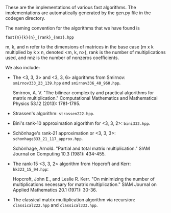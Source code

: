 These are the implementations of various fast algorithms.  The implementations are automatically generated by the gen.py file in the codegen directory.

The naming convention for the algorithms that we have found is

	fast{m}{k}{n}_{rank}_{nnz}.hpp

m, k, and n refer to the dimensions of matrices in the base case (m x k multiplied by k x n, denoted \<m, k, n\>), rank is the number of multiplications used, 
and nnz is the number of nonzeros coefficients.

We also include:

*  The \<3, 3, 3\> and \<3, 3, 6\> algorithms from Smirnov: `smirnov333_23_139.hpp` and `smirnov336_40_960.hpp`.

    Smirnov, A. V. "The bilinear complexity and practical algorithms for matrix multiplication." Computational Mathematics and Mathematical Physics 53.12 (2013): 1781-1795.

*  Strassen's algorithm: `strassen222.hpp`.

*  Bini's rank-10 approximation algorithm for \<3, 3, 2\>: `bini332.hpp`.

*  Schönhage's rank-21 approximation or \<3, 3, 3\>: `schonhage333_21_117_approx.hpp`.

    Schönhage, Arnold. "Partial and total matrix multiplication." SIAM Journal on Computing 10.3 (1981): 434-455.

*  The rank-15 \<3, 3, 2\> algorithm from Hopcroft and Kerr: `hk323_15_94.hpp`:

   Hopcroft, John E., and Leslie R. Kerr. "On minimizing the number of multiplications necessary for matrix multiplication." SIAM Journal on Applied Mathematics 20.1 (1971): 30-36.

*  The classical matrix multiplication algorithm via recursion: `classical222.hpp` and `classical333.hpp`.
